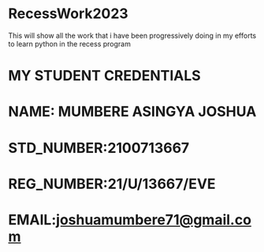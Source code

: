 # RecessWork2023
This will show all the work that i have been progressively doing in my efforts to learn python in the recess program


# MY STUDENT CREDENTIALS
# NAME: MUMBERE ASINGYA JOSHUA
# STD_NUMBER:2100713667
# REG_NUMBER:21/U/13667/EVE
# EMAIL:joshuamumbere71@gmail.com

